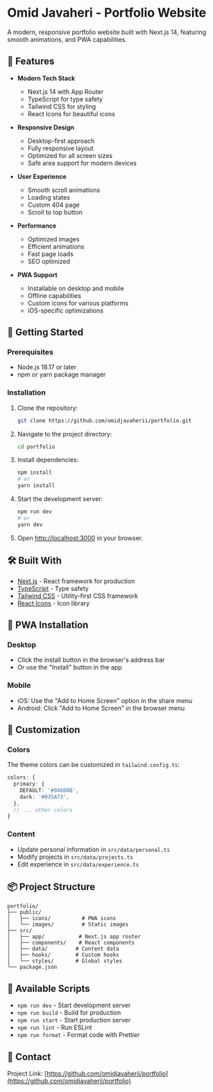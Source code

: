 # Omid Javaheri - Portfolio Website

A modern, responsive portfolio website built with Next.js 14, featuring smooth animations, and PWA capabilities.

## 🌟 Features

- **Modern Tech Stack**
  - Next.js 14 with App Router
  - TypeScript for type safety
  - Tailwind CSS for styling
  - React Icons for beautiful icons

- **Responsive Design**
  - Desktop-first approach
  - Fully responsive layout
  - Optimized for all screen sizes
  - Safe area support for modern devices

- **User Experience**
  - Smooth scroll animations
  - Loading states
  - Custom 404 page
  - Scroll to top button

- **Performance**
  - Optimized images
  - Efficient animations
  - Fast page loads
  - SEO optimized

- **PWA Support**
  - Installable on desktop and mobile
  - Offline capabilities
  - Custom icons for various platforms
  - iOS-specific optimizations

## 🚀 Getting Started

### Prerequisites

- Node.js 18.17 or later
- npm or yarn package manager

### Installation

1. Clone the repository:
   ```bash
   git clone https://github.com/omidjavaherii/portfolio.git
   ```

2. Navigate to the project directory:
   ```bash
   cd portfolio
   ```

3. Install dependencies:
   ```bash
   npm install
   # or
   yarn install
   ```

4. Start the development server:
   ```bash
   npm run dev
   # or
   yarn dev
   ```

5. Open [http://localhost:3000](http://localhost:3000) in your browser.

## 🛠️ Built With

- [Next.js](https://nextjs.org/) - React framework for production
- [TypeScript](https://www.typescriptlang.org/) - Type safety
- [Tailwind CSS](https://tailwindcss.com/) - Utility-first CSS framework
- [React Icons](https://react-icons.github.io/react-icons/) - Icon library

## 📱 PWA Installation

### Desktop
- Click the install button in the browser's address bar
- Or use the "Install" button in the app

### Mobile
- iOS: Use the "Add to Home Screen" option in the share menu
- Android: Click "Add to Home Screen" in the browser menu

## 🎨 Customization

### Colors
The theme colors can be customized in `tailwind.config.ts`:
```typescript
colors: {
  primary: {
    DEFAULT: '#046D8B',
    dark: '#035A73',
  },
  // ... other colors
}
```

### Content
- Update personal information in `src/data/personal.ts`
- Modify projects in `src/data/projects.ts`
- Edit experience in `src/data/experience.ts`

## 📦 Project Structure

```
portfolio/
├── public/
│   ├── icons/          # PWA icons
│   └── images/         # Static images
├── src/
│   ├── app/           # Next.js app router
│   ├── components/    # React components
│   ├── data/         # Content data
│   ├── hooks/        # Custom hooks
│   └── styles/       # Global styles
└── package.json
```

## 🔧 Available Scripts

- `npm run dev` - Start development server
- `npm run build` - Build for production
- `npm run start` - Start production server
- `npm run lint` - Run ESLint
- `npm run format` - Format code with Prettier



## 🤝 Contact


Project Link: [https://github.com/omidjavaherii/portfolio](https://github.com/omidjavaherii/portfolio)
